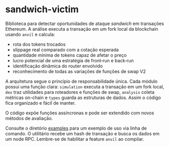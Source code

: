 # sandwich-victim

Biblioteca para detectar oportunidades de ataque *sandwich* em transações Ethereum. A análise executa a transação em um fork local da blockchain usando `anvil` e calcula:

- rota dos tokens trocados
- slippage real comparado com a cotação esperada
- quantidade mínima de tokens capaz de afetar o preço
- lucro potencial de uma estratégia de front‑run e back‑run
- identificação dinâmica do router envolvido
- reconhecimento de todas as variações de funções de swap V2

A arquitetura segue o princípio de responsabilidade única. Cada módulo possui
uma função clara:
`simulation` executa a transação em um fork local, `dex` traz utilidades para
roteadores e funções de swap, `analysis` coleta métricas on-chain e `types` guarda
as estruturas de dados. Assim o código fica organizado e fácil de manter.

O código expõe funções assíncronas e pode ser extendido com novos métodos de avaliação.


Consulte o diretório [examples](./examples/) para um exemplo de uso via linha de
comando. O utilitário recebe um hash de transação e busca os dados em um node
RPC. Lembre-se de habilitar a feature `anvil` ao compilar.
